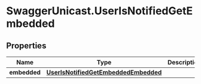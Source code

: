 # SwaggerUnicast.UserIsNotifiedGetEmbedded

## Properties

Name | Type | Description | Notes
------------ | ------------- | ------------- | -------------
**embedded** | [**UserIsNotifiedGetEmbeddedEmbedded**](UserIsNotifiedGetEmbeddedEmbedded.md) |  | [optional] 


